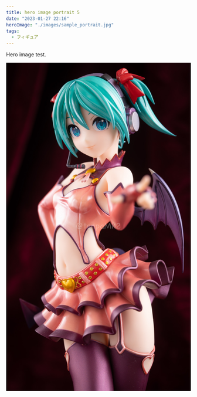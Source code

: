 ```yaml
---
title: hero image portrait 5
date: "2023-01-27 22:16"
heroImage: "./images/sample_portrait.jpg"
tags:
  - フィギュア
---
```


Hero image test.

![sample_portrait](./images/sample_portrait.jpg)

